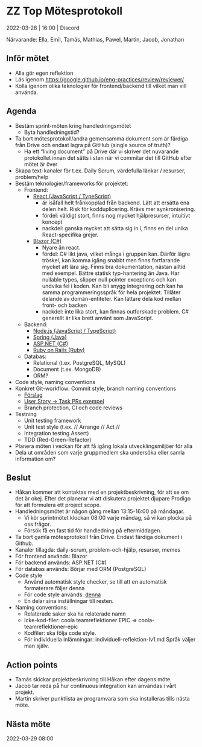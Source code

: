# ZZ Top Mötesprotokoll
2022-03-28 | 16:00 | Discord

Närvarande: Ella, Emil, Tamás, Mathias, Pawel, Martin, Jacob, Jonathan

## Inför mötet
* Alla gör egen reflektion
* Läs igenom https://google.github.io/eng-practices/review/reviewer/ 
* Kolla igenom olika teknologier för frontend/backend till vilket man vill använda.

## Agenda
* Bestäm sprint-möten kring handledningsmötet
  * Byta handledningstid?
* Ta bort mötesprotokoll/andra gemensamma dokument som är färdiga från Drive och endast lagra på GitHub (single source of truth)?
  * Ha ett “living document” på Drive där vi skriver det nuvarande protokollet innan det sätts i sten när vi commitar det till GitHub efter mötet är över
* Skapa text-kanaler för t.ex. Daily Scrum, värdefulla länkar / resurser, problem/help
* Bestäm teknologier/frameworks för projektet:
  * Frontend:
    * [React (JavaScript / TypeScript)](https://reactjs.org/)
      * är isåfall helt frånkopplad från backend. Lätt att ersätta ena delen helt. Risk för kodduplicering. Krävs mer synkronisering.
      * fördel: väldigt stort, finns nog mycket hjälpresurser, intuitivt koncept
      * nackdel: ganska mycket att sätta sig in i, finns en del unika React-specifika grejer.
    * [Blazor (C#)](https://dotnet.microsoft.com/en-us/apps/aspnet/web-apps/blazor)
      * Nyare än react.
      * fördel: C# likt java, vilket många i gruppen kan. Därför lägre tröskel, kan komma igång snabbt men finns fortfarande mycket att lära sig. Finns bra dokumentation, nästan alltid med exempel. Bättre statisk typ-hantering än Java. Har nullable types, slipper null pointer exceptions och kan undvika fel i koden. Kan bli snygg integrering och kan ha samma programmeringsspråk för hela projektet. Tillåter delande av domän-entiteter. Kan lättare dela kod mellan front- och backen
      * nackdel: inte lika stort, kan finnas outforskade problem. C# generellt är lika brett använt som JavaScript. 
  * Backend:
    * [Node.js (JavaScript / TypeScript)](https://nodejs.org/en/about/)
    * [Spring (Java)](https://spring.io/web-applications)
    * [ASP.NET (C#)](https://dotnet.microsoft.com/en-us/apps/aspnet/apis)
    * [Ruby on Rails (Ruby)](https://rubyonrails.org/)
  * Databas:
    * Relational (t.ex. PostgreSQL, MySQL)
    * Document (t.ex. MongoDB)
    * ORM?
* Code style, naming conventions
* Konkret Git-workflow: Commit style, branch naming conventions
  * [Förslag](https://cbea.ms/git-commit/)
  * [User Story -> Task PRs exempel](https://github.com/martinjonsson01/OOPP-WITH-THE-BOIS/issues/18)
  * Branch protection, CI och code reviews
* Testning
  * Unit testing framework
  * Unit test style (t.ex. // Arrange // Act // 
  * Integration testing
Assert)
  * TDD (Red-Green-Refactor)
* Planera möten i veckan för att få igång lokala utvecklingsmiljöer för alla
* Dela ut områden som varje gruppmedlem ska undersöka eller samla information om?

## Beslut
* Håkan kommer att kontaktas med en projektbeskrivning, för att se om det är okej. Efter det planerar vi att diskutera projektet djupare Prodigo för att formulera ett project scope. 
* Handledningsmötet är någon gång mellan 13:15-16:00 på måndagar. 
  * Vi kör sprintmötet klockan 08:00 varje måndag, så vi kan plocka på oss frågor.
  * Försök få en fast tid för handledning på eftermiddagen.
* Ta bort gamla mötesprotokoll från Drive. Endast färdiga dokument i Github.
* Kanaler tillagda: daily-scrum, problem-och-hjälp, resurser, memes
* För frontend används: Blazor
* För backend används: ASP.NET (C#)
* För databas används: Börjar med ORM (PostgreSQL)
* Code style
  * Använd automatisk style checker, se till att en automatisk formaterare följer denna
  * För code style används: [denna](https://github.com/dotnet/corefx/blob/master/Documentation/coding-guidelines/coding-style.md)
  * En delar sina inställningar till resten.
* Naming conventions:
  * Relaterade saker ska ha relaterade namn
  * Icke-kod-filer: coola teamreflektioner EPIC => coola-teamreflektioner-epic
  * Kodfiler: ska följa code style.
  * För individuella inlämningar: individuell-reflektion-lv1.md Språk väljer man själv.


## Action points
* Tamás skickar projektbeskrivning till Håkan efter dagens möte. 
* Jacob tar reda på hur continuous integration kan användas i vårt projekt.
* Martin skriver punktlista av programvara som ska installeras tills nästa möte.

## Nästa möte 
2022-03-29 08:00


